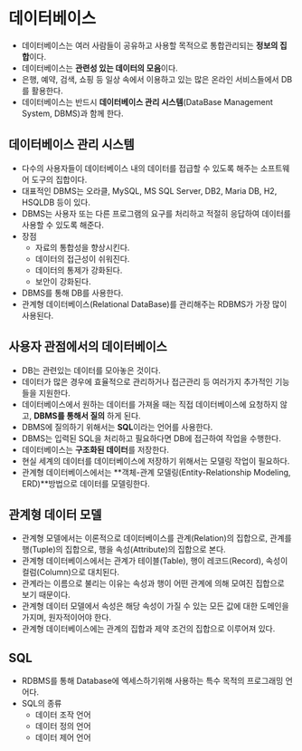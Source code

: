 # 데이터베이스
- 데이터베이스는 여러 사람들이 공유하고 사용할 목적으로 통합관리되는 **정보의 집합**이다.
- 데이터베이스는 **관련성 있는 데이터의 모음**이다.
- 은행, 예약, 검색, 쇼핑 등 일상 속에서 이용하고 있는 많은 온라인 서비스들에서 DB를 활용한다.
- 데이터베이스는 반드시 **데이터베이스 관리 시스템**(DataBase Management System, DBMS)과 함께 한다.

## 데이터베이스 관리 시스템
- 다수의 사용자들이 데이터베이스 내의 데이터를 접급할 수 있도록 해주는 소프트웨어 도구의 집합이다.
- 대표적인 DBMS는 오라클, MySQL, MS SQL Server, DB2, Maria DB, H2, HSQLDB 등이 있다.
- DBMS는 사용자 또는 다른 프로그램의 요구를 처리하고 적절히 응답하여 데이터를 사용할 수 있도록 해준다.
- 장점
  + 자료의 통합성을 향상시킨다.
  + 데이터의 접근성이 쉬워진다.
  + 데이터의 통제가 강화된다.
  + 보안이 강화된다.
- DBMS를 통해 DB를 사용한다.
- 관계형 데이터베이스(Relational DataBase)를 관리해주는 RDBMS가 가장 많이 사용된다.

## 사용자 관점에서의 데이터베이스
- DB는 관련있는 데이터를 모아놓은 것이다.
- 데이터가 많은 경우에 효율적으로 관리하거나 접근관리 등 여러가지 추가적인 기능들을 지원한다.
- 데이터베이스에서 원하는 데이터를 가져올 때는 직접 데이터베이스에 요청하지 않고, **DBMS를 통해서 질의** 하게 된다.
- DBMS에 질의하기 위해서는 **SQL**이라는 언어를 사용한다.
- DBMS는 입력된 SQL을 처리하고 필요하다면 DB에 접근하여 작업을 수행한다.
- 데이터베이스는 **구조화된 데이터**를 저장한다.
- 현실 세계의 데이터를 데이터베이스에 저장하기 위해서는 모델링 작업이 필요하다.
- 관계형 데이터베이스에서는 **객체-관계 모델링(Entity-Relationship Modeling, ERD)**방법으로 데이터를 모델링한다.

## 관계형 데이터 모델
- 관계형 모델에서는 이론적으로 데이터베이스를 관계(Relation)의 집합으로, 관계를 행(Tuple)의 집합으로, 행을 속성(Attribute)의 집합으로 본다.
- 관계형 데이터베이스에서는 관계가 테이블(Table), 행이 레코드(Record), 속성이 컬럼(Column)으로 대치된다.
- 관계라는 이름으로 불리는 이유는 속성과 행이 어떤 관계에 의해 모여진 집합으로 보기 때문이다.
- 관계형 데이터 모델에서 속성은 해당 속성이 가질 수 있는 모든 값에 대한 도메인을 가지며, 원자적이어야 한다.
- 관계형 데이터베이스에는 관계의 집합과 제약 조건의 집합으로 이루어져 있다.

## SQL
- RDBMS를 통해 Database에 엑세스하기위해 사용하는 특수 목적의 프로그래밍 언어다.
- SQL의 종류
  + 데이터 조작 언어
  + 데이터 정의 언어
  + 데이터 제어 언어
